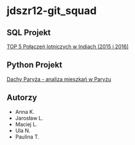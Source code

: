 # jdszr12-git_squad

## SQL Projekt

[TOP 5 Połączeń lotniczych w Indiach (2015 i 2016)](https://github.com/infoshareacademy/jdszr12-git_squad/tree/main/sql_projekt)

## Python Projekt

[Dachy Paryża - analiza mieszkań w Paryżu](https://github.com/infoshareacademy/jdszr12-git_squad/tree/main/py_projekt)

## Autorzy
* Anna K.
* Jarosław L.
* Maciej L.
* Ula N.
* Paulina T.
